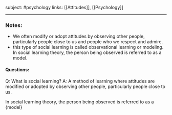 subject: #psychology 
links: [[Attitudes]], [[Psychology]]

---

### Notes:
- We often modify or adopt attitudes by observing other people, particularly people close to us and people who we respect and admire.
- this type of social learning is called observational learning or modeling. In social learning theory, the person being observed is referred to as a model.


#### Questions:
Q: What is social learning?
A: A method of learning where attitudes are modified or adopted by observing other people, particularly people close to us.
<!--ID: 1623103365778-->



In social learning theory, the person being observed is referred to as a {model}
<!--ID: 1623103365851-->


